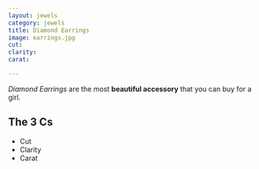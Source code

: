 ```yaml
---
layout: jewels
category: jewels
title: Diamond Earrings
image: earrings.jpg
cut:
clarity:
carat: 

---
```


*Diamond Earrings* are the most **beautiful accessory** that you can buy for a girl.  


## The 3 Cs 

- Cut
- Clarity
- Carat 